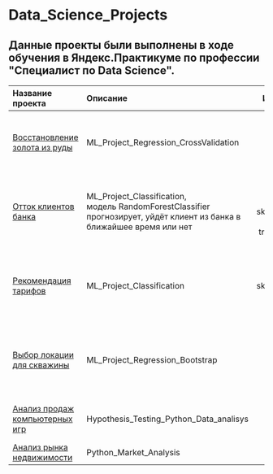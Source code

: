 # Data_Science_Projects

## Данные проекты были выполнены в ходе обучения в Яндекс.Практикуме по профессии "Специалист по Data Science".


| Название проекта      | Описание               | Используемые библиотеки     |
| :-------------------- | :--------------------- |:---------------------------:|
| [Восстановление золота из руды](https://github.com/AlexanderReut/Data_Science_Projects/blob/main/Gold%20Production_ML_Project_Regression_CrossValidation.ipynb) | ML_Project_Regression_CrossValidation|- pandas, <br> - numpy, <br> - matplotlib, <br> - sklearn(LinearRegression, RandomForestRegressor, cross_val_score)|
| [Отток клиентов банка](https://github.com/AlexanderReut/Data_Science_Projects/blob/main/Bank%20Turnover_ML_Project_Classification.ipynb)  | ML_Project_Classification, <br>  модель RandomForestClassifier прогнозирует, уйдёт клиент из банка в ближайшее время или нет  | - pandas, <br> - matplotlib, <br> - sklearn(RandomForestClassifier, LogisticRegression, train_test_split, OrdinalEncoder, StandardScaler, shuffle)|
|[Рекомендация тарифов](https://github.com/AlexanderReut/Data_Science_Projects/blob/main/Mobile%20tariff_selection_ML_Project_Classification.ipynb) |ML_Project_Classification |- pandas, <br> - matplotlib, <br> - sklearn(RandomForestClassifier, DecisionTreeClassifier, DummyClassifier, GridSearchCV) |
|[Выбор локации для скважины](https://github.com/AlexanderReut/Data_Science_Projects/blob/main/Well%20location_ML_Project_Regression_Bootstrap.ipynb) | ML_Project_Regression_Bootstrap  |- pandas, <br> - numpy, <br> - matplotlib, <br> - sklearn(LinearRegression, train_test_split, mean_squared_error, StandardScaler)|
| [Анализ продаж компьютерных игр](https://github.com/AlexanderReut/Data_Science_Projects/blob/main/Hypothesis_Testing_%20(VideoGames)_Python_Data_analisys.ipynb)      | Hypothesis_Testing_Python_Data_analisys               | - pandas, <br> -scipy <br> - matplotlib, <br> - seaborn     |
| [Анализ рынка недвижимости](https://github.com/AlexanderReut/Data_Science_Projects/blob/main/Real_Estate_Market_Analysis.ipynb)      | Python_Market_Analysis               | pandas     |
